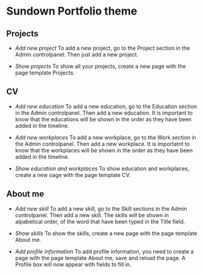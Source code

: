 # Sundown Portfolio theme

## Projects

- _Add new project_
  To add a new project, go to the Project section in the Admin controlpanel.
  Then just add a new project.

- _Show projects_
  To show all your projects, create a new page with the page template Projects.

## CV

- _Add new education_
  To add a new education, go to the Education section in the Admin controlpanel.
  Then add a new education. It is important to know that the educations will be shown in the order as they have been added in the timeline.

- _Add new workplaces_
  To add a new workplace, go to the Work section in the Admin controlpanel.
  Then add a new workplace. It is importatnt to know that the workplaces will be shown in the order as they have been added in the timeline.

- _Show education and workplaces_
  To show education and workplaces, create a new oage with the page template CV.

## About me

- _Add new skill_
  To add a new skill, go to the Skill sections in the Admin controlpanel.
  Then add a new skill. The skills will be shown in alpabetical order, of the word that have been typed in the Title field.

- _Show skills_
  To show the skills, create a new page with the page template About me.

- _Add profile information_
  To add profile information, you need to create a page with the page template About me, save and reload the page.
  A Profile box will now appear with fields to fill in.
